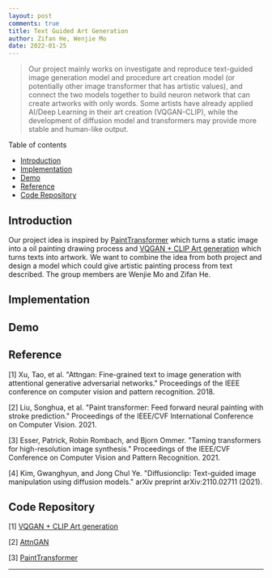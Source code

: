 ```yaml
---
layout: post
comments: true
title: Text Guided Art Generation
author: Zifan He, Wenjie Mo
date: 2022-01-25
---
```


> Our project mainly works on investigate and reproduce text-guided image generation model and procedure art creation model (or potentially other image transformer that has artistic values), and connect the two models together to build neuron network that can create artworks with only words. Some artists have already applied AI/Deep Learning in their art creation (VQGAN-CLIP), while the development of diffusion model and transformers may provide more stable and human-like output.

Table of contents
- [Introduction](#introduction)
- [Implementation](#implementation)
- [Demo](#demo)
- [Reference](#reference)
- [Code Repository](#code-repository)


## Introduction
Our project idea is inspired by [PaintTransformer](https://github.com/wzmsltw/PaintTransformer) which turns a static image into a oil painting drawing process and [VQGAN + CLIP Art generation](https://github.com/nerdyrodent/VQGAN-CLIP) which turns texts into artwork. We want to combine the idea from both project and design a model which could give artistic painting process from text described. The group members are Wenjie Mo and Zifan He.

## Implementation

## Demo

## Reference
[1] Xu, Tao, et al. "Attngan: Fine-grained text to image generation with attentional generative adversarial networks." Proceedings of the IEEE conference on computer vision and pattern recognition. 2018.

[2] Liu, Songhua, et al. "Paint transformer: Feed forward neural painting with stroke prediction." Proceedings of the IEEE/CVF International Conference on Computer Vision. 2021.

[3] Esser, Patrick, Robin Rombach, and Bjorn Ommer. "Taming transformers for high-resolution image synthesis." Proceedings of the IEEE/CVF Conference on Computer Vision and Pattern Recognition. 2021.

[4] Kim, Gwanghyun, and Jong Chul Ye. "Diffusionclip: Text-guided image manipulation using diffusion models." arXiv preprint arXiv:2110.02711 (2021).

## Code Repository
[1] [VQGAN + CLIP Art generation](https://github.com/nerdyrodent/VQGAN-CLIP)

[2] [AttnGAN](https://github.com/taoxugit/AttnGAN)

[3] [PaintTransformer](https://github.com/wzmsltw/PaintTransformer)

---
